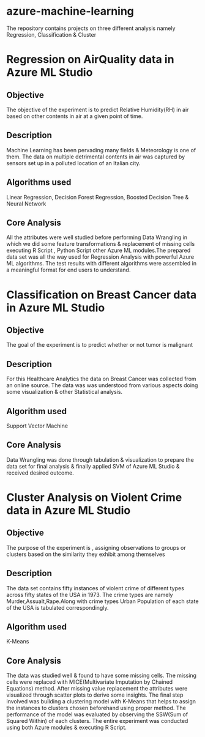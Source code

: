 # azure-machine-learning
The repository contains projects on three different analysis namely Regression, Classification & Cluster
# Regression on AirQuality data in Azure ML Studio
## Objective
The objective of the experiment is to predict Relative Humidity(RH) in air based on other contents in air at a given point of time.
## Description
Machine Learning has been pervading many fields & Meteorology is one of them. The data on multiple detrimental contents in air was captured by sensors set up in a polluted location of an Italian city. 
## Algorithms used
Linear Regression, Decision Forest Regression, Boosted Decision Tree & Neural Network
## Core Analysis
All the attributes were well studied before performing Data Wrangling in which we did some feature transformations & replacement of missing cells executing R Script , Python Script other Azure ML modules.The prepared data set was all the way used for Regression Analysis with powerful Azure ML algorithms. The test results with different algorithms were assembled in a meaningful format for end users to understand.

# Classification on Breast Cancer data in Azure ML Studio
## Objective
The goal of the experiment is to predict whether or not tumor is malignant
## Description
For this Healthcare Analytics the data on Breast Cancer was collected from an online source. The data was was understood from various aspects doing some visualization & other Statistical analysis.
## Algorithm used
Support Vector Machine
## Core Analysis
Data Wrangling was done through tabulation & visualization to prepare the data set for final analysis & finally applied SVM of Azure ML Studio & received desired outcome.

# Cluster Analysis on Violent Crime data in Azure ML Studio
## Objective
The purpose of the experiment is , assigning observations to groups or clusters based on the similarity they exhibit among themselves
## Description
The data set contains fifty instances of violent crime of different types across fifty states of the USA in 1973. The crime types are namely Murder,Assualt,Rape.Along with crime types Urban Population of each state of the USA is tabulated correspondingly.
## Algorithm used
K-Means
## Core Analysis
The data was studied well & found to have some missing cells. The missing cells were replaced with MICE(Multivariate Imputation by Chained Equations) method. After missing value replacement the attributes were visualized through scatter plots to derive some insights. The final step involved was building a clustering model with K-Means that helps to assign the instances to clusters chosen beforehand using proper method. The performance of the model was evaluated by observing the SSW(Sum of Squared Within) of each clusters. The entire experiment was conducted using both Azure modules & executing R Script.



